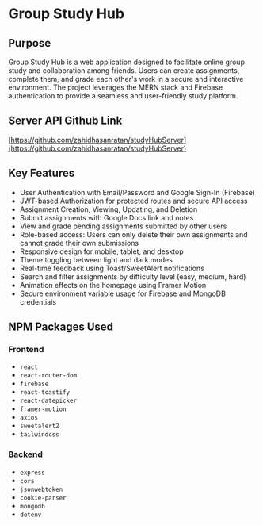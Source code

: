# Group Study Hub

## Purpose

Group Study Hub is a web application designed to facilitate online group study and collaboration among friends. Users can create assignments, complete them, and grade each other's work in a secure and interactive environment. The project leverages the MERN stack and Firebase authentication to provide a seamless and user-friendly study platform.

## Server API Github Link

[https://github.com/zahidhasanratan/studyHubServer](https://github.com/zahidhasanratan/studyHubServer)

## Key Features

- User Authentication with Email/Password and Google Sign-In (Firebase)
- JWT-based Authorization for protected routes and secure API access
- Assignment Creation, Viewing, Updating, and Deletion
- Submit assignments with Google Docs link and notes
- View and grade pending assignments submitted by other users
- Role-based access: Users can only delete their own assignments and cannot grade their own submissions
- Responsive design for mobile, tablet, and desktop
- Theme toggling between light and dark modes
- Real-time feedback using Toast/SweetAlert notifications
- Search and filter assignments by difficulty level (easy, medium, hard)
- Animation effects on the homepage using Framer Motion
- Secure environment variable usage for Firebase and MongoDB credentials

## NPM Packages Used

### Frontend

- `react`
- `react-router-dom`
- `firebase`
- `react-toastify`
- `react-datepicker`
- `framer-motion`
- `axios`
- `sweetalert2`
- `tailwindcss`

### Backend

- `express`
- `cors`
- `jsonwebtoken`
- `cookie-parser`
- `mongodb`
- `dotenv`
